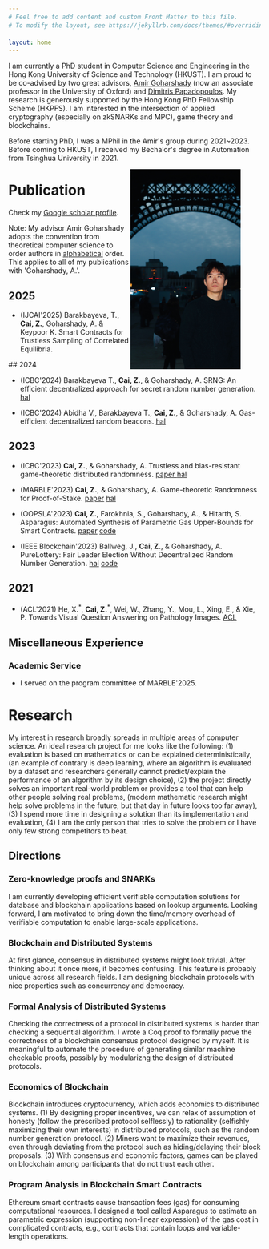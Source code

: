 ```yaml
---
# Feel free to add content and custom Front Matter to this file.
# To modify the layout, see https://jekyllrb.com/docs/themes/#overriding-theme-defaults

layout: home
---
```



I am currently a PhD student in Computer Science and Engineering in the Hong Kong University of Science and Technology (HKUST). I am proud to be co-advised by two great advisors, [Amir Goharshady](https://amir.goharshady.com) (now an associate professor in the University of Oxford) and [Dimitris Papadopoulos](https://www.cse.ust.hk/~dipapado/index.html). My research is generously supported by the Hong Kong PhD Fellowship Scheme (HKPFS). I am interested in the intersection of applied cryptography (especially on zkSNARKs and MPC), game theory and blockchains. 

Before starting PhD, I was a MPhil in the Amir's group during 2021~2023. Before coming to HKUST, I received my Bechalor's degree in Automation from Tsinghua University in 2021. 

<figure>
    <img src="images/eiffel-night.jpg" 
        width="220" height="400"
        style="float: right"
         alt="I Am Beautiful">
</figure>


# Publication 

Check my [Google scholar profile](https://scholar.google.com/citations?user=1rGe9XMAAAAJ&hl=en). 

Note: My advisor Amir Goharshady adopts the convention from theoretical computer science to order authors in <u>alphabetical</u> order. This applies to all of my publications with 'Goharshady, A.'. 

## 2025 
<ul>
    <li>
    <p> (IJCAI'2025) Barakbayeva, T., <strong>Cai, Z.</strong>,  Goharshady, A. & Keypoor K.  Smart Contracts for Trustless Sampling of Correlated Equilibria. 
    </p>
    </li>
</ul>
## 2024

<ul>
    <li>
        <p>(ICBC'2024) Barakbayeva T.,  <strong>Cai, Z.</strong>, & Goharshady, A. SRNG: An efficient decentralized approach for secret random number generation. 
        <a href="https://hal.science/hal-04518059/document">hal</a>
        </p>
    </li>
    <li>
        <p>(ICBC'2024) Abidha V., Barakbayeva T., <strong>Cai, Z.</strong>, & Goharshady, A. Gas-efficient decentralized random beacons. 
        <a href="https://hal.science/hal-04518100/document">hal</a>
        </p>
    </li>
</ul>


## 2023

<ul>
    <li>
        <p>(ICBC'2023) <strong>Cai, Z.</strong>, & Goharshady, A. Trustless and bias-resistant game-theoretic distributed randomness. 
        <a href="https://ieeexplore.ieee.org/document/10174917">paper </a>
        <a href="https://hal.science/hal-04268410/document">hal</a>
        </p>
    </li>
    <li>
        <p>(MARBLE'2023) <strong>Cai, Z.</strong>, & Goharshady, A. Game-theoretic Randomness for Proof-of-Stake. 
        <a href="https://link.springer.com/chapter/10.1007/978-3-031-48731-6_2">paper</a>
        <a href="https://hal.science/hal-04213085/document">hal</a>
        </p>
    </li>
    <li>
        <p>(OOPSLA'2023) <strong>Cai, Z.</strong>, Farokhnia, S., Goharshady, A., & Hitarth, S. Asparagus: Automated Synthesis of Parametric Gas Upper-Bounds for Smart Contracts. 
        <a href="https://dl.acm.org/doi/10.1145/3622829">paper</a>
        <a href="https://github.com/zhuocai/Asparagus/">code</a>
        </p>
    </li>
    <li>
        <p>(IEEE Blockchain'2023) Ballweg, J., <strong>Cai, Z.</strong>, & Goharshady, A. PureLottery: Fair Leader Election Without Decentralized Random Number Generation. <a href="https://hal.science/hal-04268058v1/file/paper.pdf">hal</a>
        <a href="https://zenodo.org/records/10716465">code</a></p>
    </li>
</ul>

## 2021

<ul>
    <li>
        <p>(ACL'2021) He, X.<sup>*</sup>, <strong>Cai, Z.</strong><sup>*</sup>, Wei, W., Zhang, Y., Mou, L., Xing, E., & Xie, P. Towards Visual Question Answering on Pathology Images. <a href="https://aclanthology.org/2021.acl-short.90">ACL</a></p>
    </li>
    
</ul>


## Miscellaneous Experience
### Academic Service
<ul>
    <li> <p> I served on the program committee of MARBLE'2025.  </p>
    </li>
</ul>

# Research
My interest in research broadly spreads in multiple areas of computer science. An ideal research project for me looks like the following: (1) evaluation is based on mathematics or can be explained deterministically, (an example of contrary is deep learning, where an algorithm is evaluated by a dataset and researchers generally cannot predict/explain the performance of an algorithm by its design choice), (2) the project directly solves an important real-world problem or provides a tool that can help other people solving real problems, (modern mathematic research might help solve problems in the future, but that day in future looks too far away), (3) I spend more time in designing a solution than its implementation and evaluation, (4) I am the only person that tries to solve the problem or I have only few strong competitors to beat. 

## Directions
### Zero-knowledge proofs and SNARKs
I am currently developing efficient verifiable computation solutions for database and blockchain applications based on lookup arguments. Looking forward, I am motivated to bring down the time/memory overhead of verifiable computation to enable large-scale applications. 

### Blockchain and Distributed Systems
At first glance, consensus in distributed systems might look trivial. After thinking about it once more, it becomes confusing. This feature is probably unique across all research fields. I am designing blockchain protocols with nice properties such as concurrency and democracy. 

### Formal Analysis of Distributed Systems
Checking the correctness of a protocol in distributed systems is harder than checking a sequential algorithm. I wrote a Coq proof to formally prove the correctness of a blockchain consensus protocol designed by myself. It is meaningful to automate the procedure of generating similar machine checkable proofs, possibly by modularizng the design of distributed protocols. 

### Economics of Blockchain
Blockchain introduces cryptocurrency, which adds economics to distributed systems. (1) By designing proper incentives, we can relax of assumption of honesty (follow the prescribed protocol selflessly) to rationality (selfishly maximizing their own interests) in distributed protocols, such as the random number generation protocol. (2) Miners want to maximize their revenues, even through deviating from the protocol such as hiding/delaying their block proposals. (3) With consensus and economic factors, games can be played on blockchain among participants that do not trust each other. 

### Program Analysis in Blockchain Smart Contracts
Ethereum smart contracts cause transaction fees (gas) for consuming computational resources. I designed a tool called Asparagus to estimate an parametric expression (supporting non-linear expression) of the gas cost in complicated contracts, e.g., contracts that contain loops and variable-length operations. 
